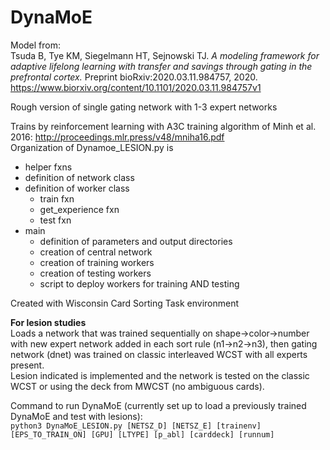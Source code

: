 # DynaMoE

Model from:  
Tsuda B, Tye KM, Siegelmann HT, Sejnowski TJ. *A modeling framework for adaptive lifelong learning with transfer and savings through gating in the prefrontal cortex.* Preprint bioRxiv:2020.03.11.984757, 2020.
https://www.biorxiv.org/content/10.1101/2020.03.11.984757v1

Rough version of single gating network with 1-3 expert networks

Trains by reinforcement learning with A3C training algorithm of Minh et al. 2016: http://proceedings.mlr.press/v48/mniha16.pdf  
Organization of Dynamoe_LESION.py is
  - helper fxns
  - definition of network class
  - definition of worker class
      - train fxn
      - get_experience fxn
      - test fxn
  - main
      - definition of parameters and output directories
      - creation of central network
      - creation of training workers
      - creation of testing workers
      - script to deploy workers for training AND testing

Created with Wisconsin Card Sorting Task environment  

**For lesion studies**  
Loads a network that was trained sequentially on shape->color->number with new expert network added in each sort rule (n1->n2->n3), then gating network (dnet) was trained on classic interleaved WCST with all experts present.  
Lesion indicated is implemented and the network is tested on the classic WCST or using the deck from MWCST (no ambiguous cards).

Command to run DynaMoE (currently set up to load a previously trained DynaMoE and test with lesions):  
`python3 DynaMoE_LESION.py [NETSZ_D] [NETSZ_E] [trainenv] [EPS_TO_TRAIN_ON] [GPU] [LTYPE] [p_abl] [carddeck] [runnum]`
